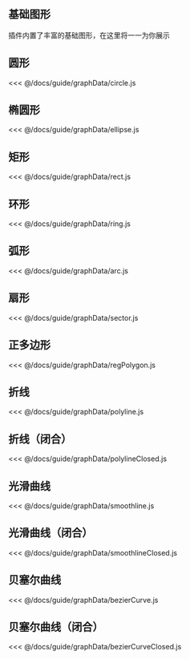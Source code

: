 ## 基础图形

插件内置了丰富的基础图形，在这里将一一为你展示

<!-- ## 测试 -->
<!-- <demo :config="circle" /> -->

## 圆形

<demo :config="circle" />

<fold-box>
<<< @/docs/guide/graphData/circle.js
</fold-box>

## 椭圆形

<demo :config="ellipse" />

<fold-box>
<<< @/docs/guide/graphData/ellipse.js
</fold-box>

## 矩形

<demo :config="rect" />

<fold-box>
<<< @/docs/guide/graphData/rect.js
</fold-box>

## 环形

<demo :config="ring" />

<fold-box>
<<< @/docs/guide/graphData/ring.js
</fold-box>

## 弧形

<demo :config="arc" />

<fold-box>
<<< @/docs/guide/graphData/arc.js
</fold-box>

## 扇形

<demo :config="sector" />

<fold-box>
<<< @/docs/guide/graphData/sector.js
</fold-box>

## 正多边形

<demo :config="regPolygon" />

<fold-box>
<<< @/docs/guide/graphData/regPolygon.js
</fold-box>

## 折线

<demo :config="polyline" />

<fold-box>
<<< @/docs/guide/graphData/polyline.js
</fold-box>

## 折线（闭合）

<demo :config="polylineClosed" />

<fold-box>
<<< @/docs/guide/graphData/polylineClosed.js
</fold-box>

## 光滑曲线

<demo :config="smoothline" />

<fold-box>
<<< @/docs/guide/graphData/smoothline.js
</fold-box>

## 光滑曲线（闭合）

<demo :config="smoothlineClosed" />

<fold-box>
<<< @/docs/guide/graphData/smoothlineClosed.js
</fold-box>

## 贝塞尔曲线

<demo :config="bezierCurve" />

<fold-box>
<<< @/docs/guide/graphData/bezierCurve.js
</fold-box>

## 贝塞尔曲线（闭合）

<demo :config="bezierCurveClosed" />

<fold-box>
<<< @/docs/guide/graphData/bezierCurveClosed.js
</fold-box>

<script>

import circle from './graphData/circle.js'
import ellipse from './graphData/ellipse.js'
import rect from './graphData/rect.js'
import ring from './graphData/ring.js'
import arc from './graphData/arc.js'
import sector from './graphData/sector.js'
import regPolygon from './graphData/regPolygon.js'
import polyline from './graphData/polyline.js'
import polylineClosed from './graphData/polylineClosed.js'
import smoothline from './graphData/smoothline.js'
import smoothlineClosed from './graphData/smoothlineClosed.js'
import bezierCurve from './graphData/bezierCurve.js'
import bezierCurveClosed from './graphData/bezierCurveClosed.js'

export default {
  data () {
    return {
      circle,
      ellipse,
      rect,
      ring,
      arc,
      sector,
      regPolygon,
      polyline,
      polylineClosed,
      smoothline,
      smoothlineClosed,
      bezierCurve,
      bezierCurveClosed
    }
  }
}

</script>